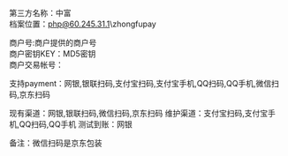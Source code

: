 第三方名称：中富  
档案位置：php@60.245.31.1\zhongfupay
 
商户号:商户提供的商户号  
商户密钥KEY：MD5密钥  
商户交易帐号：
 
支持payment：网银,银联扫码,支付宝扫码,支付宝手机,QQ扫码,QQ手机,微信扫码,京东扫码
 
现有渠道：网银,银联扫码,微信扫码,京东扫码
维护渠道：支付宝扫码,支付宝手机,QQ扫码,QQ手机
测试到账：网银

备注：微信扫码是京东包装